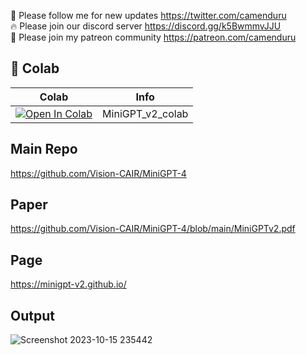 🐣 Please follow me for new updates https://twitter.com/camenduru <br />
🔥 Please join our discord server https://discord.gg/k5BwmmvJJU <br />
🥳 Please join my patreon community https://patreon.com/camenduru <br />

## 🦒 Colab

| Colab | Info
| --- | --- |
[![Open In Colab](https://colab.research.google.com/assets/colab-badge.svg)](https://colab.research.google.com/github/camenduru/MiniGPT-v2-colab/blob/main/MiniGPT_v2_colab.ipynb) | MiniGPT_v2_colab

## Main Repo
https://github.com/Vision-CAIR/MiniGPT-4

## Paper
https://github.com/Vision-CAIR/MiniGPT-4/blob/main/MiniGPTv2.pdf

## Page
https://minigpt-v2.github.io/

## Output

![Screenshot 2023-10-15 235442](https://github.com/camenduru/MiniGPT-v2-colab/assets/54370274/ecc27211-13a8-4989-bba4-3ba14701ba5c)
